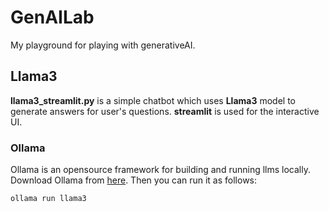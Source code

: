 # GenAILab
My playground for playing with generativeAI.

## Llama3
**llama3_streamlit.py** is a simple chatbot which uses **Llama3** model to 
generate answers for user's questions. **streamlit** is used for the interactive UI.

### Ollama
Ollama is an opensource framework for building and running llms locally. 
Download Ollama from [here](https://ollama.com/download/mac). Then you can run it as follows:
```bash
ollama run llama3
```
